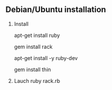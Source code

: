 ## Debian/Ubuntu installation

 1. Install 

	apt-get install ruby
	
	gem install rack

	apt-get install -y ruby-dev
	
	gem install thin

 2. Lauch 
	ruby rack.rb
